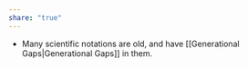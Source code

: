 ```yaml
---
share: "true"
---
```


- Many scientific notations are old, and have [[Generational Gaps|Generational Gaps]] in them.
